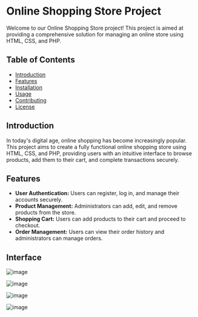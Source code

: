# Online Shopping Store Project

Welcome to our Online Shopping Store project! This project is aimed at providing a comprehensive solution for managing an online store using HTML, CSS, and PHP.

## Table of Contents

- [Introduction](#introduction)
- [Features](#features)
- [Installation](#installation)
- [Usage](#usage)
- [Contributing](#contributing)
- [License](#license)

## Introduction

In today's digital age, online shopping has become increasingly popular. This project aims to create a fully functional online shopping store using HTML, CSS, and PHP, providing users with an intuitive interface to browse products, add them to their cart, and complete transactions securely.

## Features

- **User Authentication:** Users can register, log in, and manage their accounts securely.
- **Product Management:** Administrators can add, edit, and remove products from the store.
- **Shopping Cart:** Users can add products to their cart and proceed to checkout.
- **Order Management:** Users can view their order history and administrators can manage orders.
 

## Interface
![image](https://github.com/khaled7hasan7/Online-shopping-store/assets/131875788/02acd927-bf58-40e0-ad95-e792c5b6af42)

![image](https://github.com/khaled7hasan7/Online-shopping-store/assets/131875788/37c910c9-b869-45dc-bbdf-d8ed4963f759)


![image](https://github.com/khaled7hasan7/Online-shopping-store/assets/131875788/841860c6-1ae2-482f-b87a-ddcd1b944858)

![image](https://github.com/khaled7hasan7/Online-shopping-store/assets/131875788/9ea7fd54-4dbf-427f-a3e3-9172a7ec1275)

  
